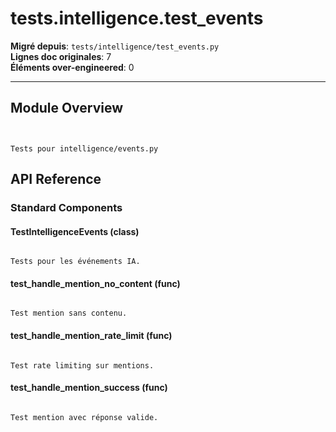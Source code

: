 # tests.intelligence.test_events

**Migré depuis**: `tests/intelligence/test_events.py`  
**Lignes doc originales**: 7  
**Éléments over-engineered**: 0  

---

## Module Overview

```text


Tests pour intelligence/events.py

```

## API Reference

### Standard Components

#### TestIntelligenceEvents (class)

```text

Tests pour les événements IA.

```

#### test_handle_mention_no_content (func)

```text

Test mention sans contenu.

```

#### test_handle_mention_rate_limit (func)

```text

Test rate limiting sur mentions.

```

#### test_handle_mention_success (func)

```text

Test mention avec réponse valide.

```
